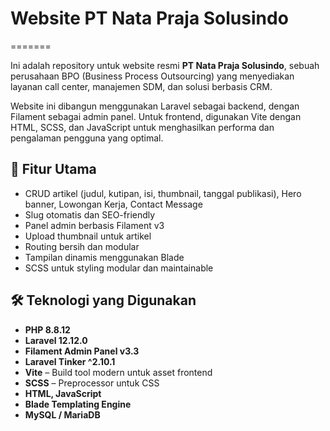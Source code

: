 # Website PT Nata Praja Solusindo
=======

Ini adalah repository untuk website resmi **PT Nata Praja Solusindo**, sebuah perusahaan BPO (Business Process Outsourcing) yang menyediakan layanan call center, manajemen SDM, dan solusi berbasis CRM.

Website ini dibangun menggunakan Laravel sebagai backend, dengan Filament sebagai admin panel. Untuk frontend, digunakan Vite dengan HTML, SCSS, dan JavaScript untuk menghasilkan performa dan pengalaman pengguna yang optimal.

## 🚀 Fitur Utama

- CRUD artikel (judul, kutipan, isi, thumbnail, tanggal publikasi), Hero banner, Lowongan Kerja, Contact Message
- Slug otomatis dan SEO-friendly
- Panel admin berbasis Filament v3
- Upload thumbnail untuk artikel
- Routing bersih dan modular
- Tampilan dinamis menggunakan Blade
- SCSS untuk styling modular dan maintainable

## 🛠️ Teknologi yang Digunakan

- **PHP 8.8.12**
- **Laravel 12.12.0**
- **Filament Admin Panel v3.3**
- **Laravel Tinker ^2.10.1**
- **Vite** – Build tool modern untuk asset frontend
- **SCSS** – Preprocessor untuk CSS
- **HTML, JavaScript**
- **Blade Templating Engine**
- **MySQL / MariaDB**
